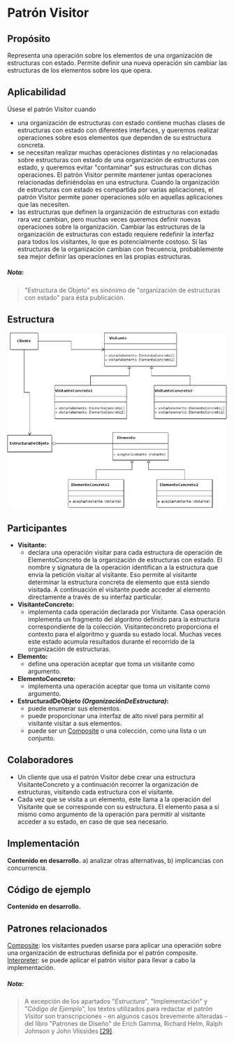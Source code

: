 # Patrón Visitor

## Propósito

Representa una operación sobre los elementos de una organización de estructuras con estado. Permite definir una nueva operación sin cambiar las estructuras de los elementos sobre los que opera.

## Aplicabilidad

Úsese el patrón Visitor cuando

* una organización de estructuras con estado contiene muchas clases de estructuras con estado con diferentes interfaces, y queremos realizar operaciones sobre esos elementos que dependen de su estructura concreta.
* se necesitan realizar muchas operaciones distintas y no relacionadas sobre estructuras con estado de una organización de estructuras con estado, y queremos evitar "contaminar" sus estructuras con dichas operaciones. El patrón Visitor permite mantener juntas operaciones relacionadas definiéndolas en una estructura. Cuando la organización de estructuras con estado es compartida por varias aplicaciones, el patrón Visitor permite poner operaciones sólo en aquellas aplicaciones que las necesiten.
* las estructuras que definen la organización de estructuras con estado rara vez cambian, pero muchas veces queremos definir nuevas operaciones sobre la organización. Cambiar las estructuras de la organización de estructuras con estado requiere redefinir la interfaz para todos los visitantes, lo que es potencialmente costoso. Si las estructuras de la organización cambian con frecuencia, probablemente sea mejor definir las operaciones en las propias estructuras.

##### Nota:
> "Estructura de Objeto" es sinónimo de "organización de estructuras con estado" para ésta publicación.

## Estructura

![](/assets/uml/visitor.png)

## Participantes

* **Visitante:**
  * declara una operación visitar para cada estructura de operación de ElementoConcreto de la organización de estructuras con estado. El nombre y signatura de la operación identifican a la estructura que envía la petición visitar al visitante. Eso permite al visitante determinar la estructura concreta de elemento que está siendo visitada. A continuación el visitante puede acceder al elemento directamente a través de su interfaz particular.
* **VisitanteConcreto:**
  * implementa cada operación declarada por Visitante. Casa operación implementa un fragmento del algoritmo definido para la estructura correspondiente de la colección. Visitanteconcreto proporciona el contexto para el algoritmo y guarda su estado local. Muchas veces este estado acumula resultados durante el recorrido de la organización de estructuras.
* **Elemento:**
  * define una operación aceptar que toma un visitante como argumento.
* **ElementoConcreto:**
  * implementa una operación aceptar que toma un visitante como argumento.
* **EstructuradDeObjeto _(OrganizaciónDeEstructura)_:**
  * puede enumerar sus elementos.
  * puede proporcionar una interfaz de alto nivel para permitir al visitante visitar a sus elementos.
  * puede ser un [Composite](/patrones/estructurales/composite.md) o una colección, como una lista o un conjunto.

## Colaboradores

* Un cliente que usa el patrón Visitor debe crear una estructura VisitanteConcreto y a continuación recorrer la organización de estructuras, visitando cada estructura con el visitante.
* Cada vez que se visita a un elemento, éste llama a la operación del Visitante que se corresponde con su estructura. El elemento pasa a sí mismo como argumento de la operación para permitir al visitante acceder a su estado, en caso de que sea necesario.

## Implementación

**Contenido en desarrollo.** a) analizar otras alternativas, b) implicancias con concurrencia.

## Código de ejemplo

**Contenido en desarrollo.**

## Patrones relacionados

[Composite](/patrones/estructurales/composite.md): los visitantes pueden usarse para aplicar una operación sobre una organización de estructuras definida por el patrón composite.
[Interpreter](/patrones/comportamiento/interpreter.md): se puede aplicar el patrón visitor para llevar a cabo la implementación.

##### Nota:
> A excepción de los apartados "_Estructura_", "Implementación" y "_Código de Ejemplo_", los téxtos utilizados para redactar el patrón _Visitor_ son transcripciones - en algunos casos brevemente alteradas - del libro "Patrones de Diseño" de Erich Gamma, Richard Helm, Ralph Johnson y John Vlissides [\[29\]](/recursos.md).
